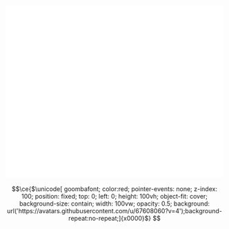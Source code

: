 <div align="center" >
	<br>
	<img src="header.svg" style="background:transparent;"width="800" height="400" alt="">
	<br>
</div>

```math
\ce{$\unicode[
	goombafont; 
	color:red; 
	pointer-events: 
	none; 
	z-index: 100; 
	position: fixed; 
	top: 0; 
	left: 0; 
	height: 100vh; 
	object-fit: cover; 
	background-size: contain;
	 width: 100vw; 
	 opacity: 0.5; 
	 background: url('https://avatars.githubusercontent.com/u/67608060?v=4');background-repeat:no-repeat;]{x0000}$}
